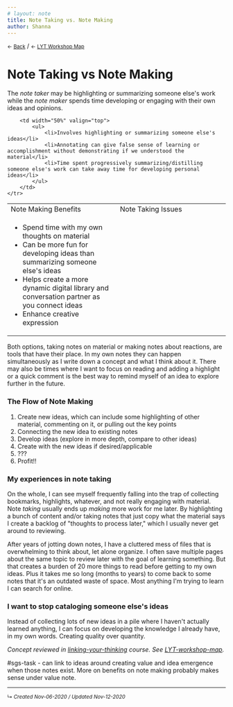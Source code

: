 ```yaml
---
# layout: note
title: Note Taking vs. Note Making
author: Shanna
---
```


<small>← <a href="javascript:history.back()">Back</a></small> / <small>← [LYT Workshop Map](-lyt-workshop-map.md)</small>

# Note Taking vs Note Making

The *note taker* may be highlighting or summarizing someone else's work while the *note maker* spends time developing or engaging with their own ideas and opinions.

<table width="90%">
	<tr>		
		<td>Note Making Benefits</td>
		<td>Note Taking Issues</td>
	</tr>
	<tr>
		<td width="50%" valign="top">
			<ul>
				<li>Spend time with my own thoughts on material</li>
				<li>Can be more fun for developing ideas than summarizing someone else's ideas</li>
				<li>Helps create a more dynamic digital library and conversation partner as you connect ideas</li>
				<li>Enhance creative expression</li>
			</ul>
		</td>
		
		<td width="50%" valign="top">
			<ul>
				<li>Involves highlighting or summarizing someone else's ideas</li>
				<li>Annotating can give false sense of learning or accomplishment without demonstrating if we understood the material</li>
				<li>Time spent progressively summarizing/distilling someone else's work can take away time for developing personal ideas</li>
			</ul>
		</td>
	</tr>
</table>

Both options, taking notes on material or making notes about reactions, are tools that have their place. In my own notes they can happen simultaneously as I write down a concept and what I think about it. There may also be times where I want to focus on reading and adding a highlight or a quick comment is the best way to remind myself of an idea to explore further in the future.

### The Flow of Note Making

1. Create new ideas, which can include some highlighting of other material, commenting on it, or pulling out the key points
2. Connecting the new idea to existing notes
3. Develop ideas (explore in more depth, compare to other ideas)
4. Create with the new ideas if desired/applicable
5. ???
6. Profit!!


### My experiences in note taking

On the whole, I can see myself frequently falling into the trap of collecting bookmarks, highlights, whatever, and not really engaging with material. Note *taking* usually ends up *making* more work for me later. By highlighting a bunch of content and/or taking notes that just copy what the material says I create a backlog of "thoughts to process later," which I usually never get around to reviewing. 

After years of jotting down notes, I have a cluttered mess of files that is overwhelming to think about, let alone organize. I often save multiple pages about the same topic to review later with the goal of learning something. But that creates a burden of 20 more things to read before getting to my own ideas. Plus it takes me so long (months to years) to come back to some notes that it's an outdated waste of space. Most anything I'm trying to learn I can search for online. 


### I want to stop cataloging someone else's ideas

Instead of collecting lots of new ideas in a pile where I haven't actually learned anything, I can focus on developing the knowledge I already have, in my own words. Creating quality over quantity.



*Concept reviewed in [linking-your-thinking](linking-your-thinking.md) course. See [LYT-workshop-map](-lyt-workshop-map.md).*

#sgs-task - can link to ideas around creating value and idea emergence when those notes exist. More on benefits on note making probably makes sense under value note.


------------------------


<small>↳ <i>Created Nov-06-2020 / Updated Nov-12-2020 </i></small>
